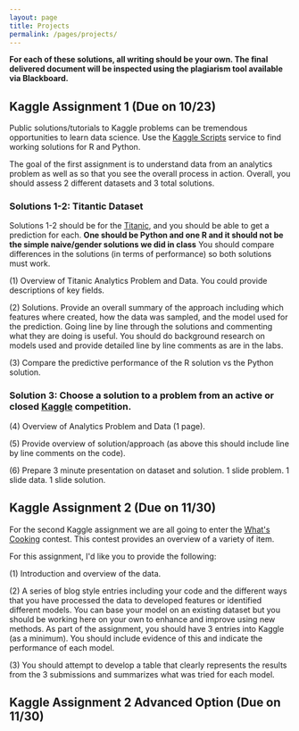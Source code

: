 ```yaml
---
layout: page
title: Projects
permalink: /pages/projects/
---
```

**For each of these solutions, all writing should be your own.  The final delivered document will be inspected using the plagiarism tool available via Blackboard.**

## Kaggle Assignment 1 (Due on 10/23)
Public solutions/tutorials to Kaggle problems can be tremendous opportunities to learn data science.  Use the [Kaggle Scripts](https://www.kaggle.com/scripts?competition=titanic) service to find working solutions for R and Python. 

The goal of the first assignment is to understand data from an analytics problem as well as so that you see the overall process in action.  Overall, you should assess 2 different datasets and 3 total solutions.  

### Solutions 1-2: Titantic Dataset
Solutions 1-2 should be for the [Titanic](https://www.kaggle.com/c/titanic), and you should be able to get a prediction for each. **One should be Python and one R and it should not be the simple naive/gender solutions we did in class**  You should compare differences in the solutions (in terms of performance) so both solutions must work.   

(1) Overview of Titanic Analytics Problem and Data.  You could provide descriptions of key fields.

(2) Solutions. Provide an overall summary of the approach including which features where created, how the data was sampled, and the model used for the prediction. Going line by line through the solutions and commenting what they are doing is useful. You should do background research on models used and provide detailed line by line comments as are in the labs. 

(3) Compare the predictive performance of the R solution vs the Python solution.  

### Solution 3: Choose a solution to a problem from an active or closed [Kaggle](www.kaggle.com) competition. 

(4) Overview of Analytics Problem and Data (1 page).

(5) Provide overview of solution/approach (as above this should include line by line comments on the code).

(6) Prepare 3 minute presentation on dataset and solution. 1 slide problem. 1 slide data. 1 slide solution. 


## Kaggle Assignment 2 (Due on 11/30)
For the second Kaggle assignment we are all going to enter the [What's Cooking](https://www.kaggle.com/scripts?competition=whats-cooking) contest.   This contest provides an overview of a variety of item. 

For this assignment, I'd like you to provide the following:

(1) Introduction and overview of the data.

(2) A series of blog style entries including your code and the different ways that you have processed the data to developed features or identified different models.  You can base your model on an existing dataset but you should be working here on your own to enhance and improve using new methods.  As part of the assignment, you should have 3 entries into Kaggle (as a minimum).  You should include evidence of this and indicate the performance of each model.  

(3) You should attempt to develop a table that clearly represents the results from the 3 submissions and summarizes what was tried for each model.   

## Kaggle Assignment 2  Advanced Option (Due on 11/30)



 
